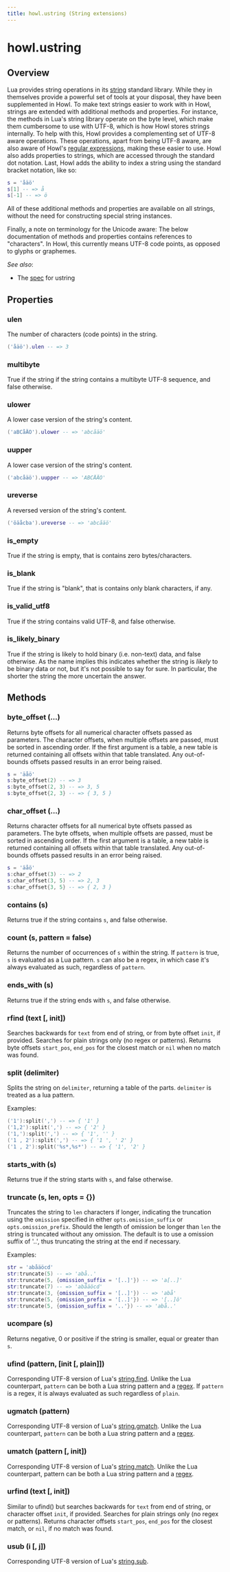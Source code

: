 ```yaml
---
title: howl.ustring (String extensions)
---
```


# howl.ustring

## Overview

Lua provides string operations in its [string] standard library. While they in
themselves provide a powerful set of tools at your disposal, they have been
supplemented in Howl. To make text strings easier to work with in Howl, strings
are extended with additional methods and properties. For instance, the methods
in Lua's string library operate on the byte level, which make them cumbersome to
use with UTF-8, which is how Howl stores strings internally. To help with this,
Howl provides a complementing set of UTF-8 aware operations. These operations,
apart from being UTF-8 aware, are also aware of Howl's [regular
expressions](regex.html), making these easier to use. Howl also adds properties
to strings, which are accessed through the standard dot notation. Last, Howl
adds the ability to index a string using the standard bracket notation, like so:

```lua
s = 'åäö'
s[1] -- => å
s[-1] -- => ö
```

All of these additional methods and properties are available on all strings,
without the need for constructing special string instances.

Finally, a note on terminology for the Unicode aware: The below documentation of
methods and properties contains references to "characters". In Howl, this
currently means UTF-8 code points, as opposed to glyphs or graphemes.

_See also_:

- The [spec](../spec/ustring_spec.html) for ustring

## Properties

### ulen

The number of characters (code points) in the string.

```lua
('åäö').ulen -- => 3
```

### multibyte

True if the string if the string contains a multibyte UTF-8 sequence, and false
otherwise.

### ulower

A lower case version of the string's content.

```lua
('aBCåÄÖ').ulower -- => 'abcåäö'
```

### uupper

A lower case version of the string's content.

```lua
('abcåäö').uupper -- => 'ABCÅÄÖ'
```

### ureverse

A reversed version of the string's content.

```lua
('öäåcba').ureverse -- => 'abcåäö'
```

### is_empty

True if the string is empty, that is contains zero bytes/characters.

### is_blank

True if the string is "blank", that is contains only blank characters, if any.

### is_valid_utf8

True if the string contains valid UTF-8, and false otherwise.

### is_likely_binary

True if the string is likely to hold binary (i.e. non-text) data, and false
otherwise. As the name implies this indicates whether the string is _likely_ to
be binary data or not, but it's not possible to say for sure. In particular, the
shorter the string the more uncertain the answer.

## Methods

### byte_offset (...)

Returns byte offsets for all numerical character offsets passed as parameters.
The character offsets, when multiple offsets are passed, must be sorted in
ascending order. If the first argument is a table, a new table is returned
containing all offsets within that table translated. Any out-of-bounds offsets
passed results in an error being raised.

```lua
s = 'äåö'
s:byte_offset(2) -- => 3
s:byte_offset(2, 3) -- => 3, 5
s:byte_offset{2, 3} -- => { 3, 5 }
```

### char_offset (...)

Returns character offsets for all numerical byte offsets passed as parameters.
The byte offsets, when multiple offsets are passed, must be sorted in ascending
order. If the first argument is a table, a new table is returned containing all
offsets within that table translated. Any out-of-bounds offsets passed results
in an error being raised.

```lua
s = 'äåö'
s:char_offset(3) -- => 2
s:char_offset(3, 5) -- => 2, 3
s:char_offset{3, 5} -- => { 2, 3 }
```

### contains (s)

Returns true if the string contains `s`, and false otherwise.

### count (s, pattern = false)

Returns the number of occurrences of `s` within the string. If `pattern` is true,
`s` is evaluated as a Lua pattern. `s` can also be a regex, in which case it's
always evaluated as such, regardless of `pattern`.

### ends_with (s)

Returns true if the string ends with `s`, and false otherwise.

### rfind (text [, init])

Searches backwards for `text` from end of string, or from byte offset `init`, if
provided. Searches for plain strings only (no regex or patterns).  Returns byte
offsets `start_pos`, `end_pos` for the closest match or `nil` when no match was
found.

### split (delimiter)

Splits the string on `delimiter`, returning a table of the parts. `delimiter` is
treated as a lua pattern.

Examples:

```lua
('1'):split(',') -- => { '1' }
('1,2'):split(',') -- => { '2' }
('1,'):split(',') -- => { '1', '' }
('1 , 2'):split(',') -- => { '1 ', ' 2' }
('1 , 2'):split('%s*,%s*') -- => { '1', '2' }
```

### starts_with (s)

Returns true if the string starts with `s`, and false otherwise.

### truncate (s, len, opts = {})

Truncates the string to `len` characters if longer, indicating the truncation
using the `omission` specified in either `opts.omission_suffix` or
`opts.omission_prefix`. Should the length of omission be longer than `len` the
string is truncated without any omission. The default is to use a omission
suffix of '..', thus truncating the string at the end if necessary.

Examples:

```lua
str = 'abåäöcd'
str:truncate(5) -- => 'abå..'
str:truncate(5, {omission_suffix = '[..]'}) -- => 'a[..]'
str:truncate(7) -- => 'abåäöcd'
str:truncate(3, {omission_suffix = '[..]'}) -- => 'abå'
str:truncate(5, {omission_prefix = '[..]'}) -- => '[..]ö'
str:truncate(5, {omission_suffix = '..'}) -- => 'abå..'
```

### ucompare (s)

Returns negative, 0 or positive if the string is smaller, equal or greater than
`s`.

### ufind (pattern, [init [, plain]])

Corresponding UTF-8 version of Lua's [string.find]. Unlike the Lua counterpart,
`pattern` can be both a Lua string pattern and a [regex]. If `pattern` is a
regex, it is always evaluated as such regardless of `plain`.

### ugmatch (pattern)

Corresponding UTF-8 version of Lua's [string.gmatch]. Unlike the Lua
counterpart, `pattern` can be both a Lua string pattern and a [regex].

### umatch (pattern [, init])

Corresponding UTF-8 version of Lua's [string.match]. Unlike the Lua counterpart,
pattern can be both a Lua string pattern and a [regex].

### urfind (text [, init])

Similar to ufind() but searches backwards for `text` from end of string, or
character offset `init`, if provided. Searches for plain strings only (no regex
or patterns). Returns character offsets `start_pos`, `end_pos` for the closest
match, or `nil`, if no match was found.

### usub (i [, j])

Corresponding UTF-8 version of Lua's [string.sub].

[glib-regex-syntax]: https://developer.gnome.org/glib/stable/glib-regex-syntax.html
[regex]: regex.html
[string]: http://www.lua.org/manual/5.2/manual.html#6.4
[string.match]: http://www.lua.org/manual/5.2/manual.html#pdf-string.match
[string.find]: http://www.lua.org/manual/5.2/manual.html#pdf-string.find
[string.gmatch]: http://www.lua.org/manual/5.2/manual.html#pdf-string.gmatch
[string.sub]: http://www.lua.org/manual/5.2/manual.html#pdf-string.sub
